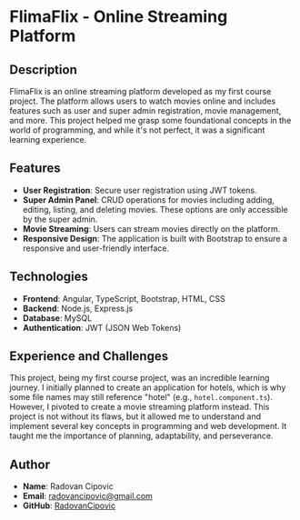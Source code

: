 # FlimaFlix - Online Streaming Platform

## Description
FlimaFlix is an online streaming platform developed as my first course project. The platform allows users to watch movies online and includes features such as user and super admin registration, movie management, and more. This project helped me grasp some foundational concepts in the world of programming, and while it's not perfect, it was a significant learning experience.

## Features
- **User Registration**: Secure user registration using JWT tokens.
- **Super Admin Panel**: CRUD operations for movies including adding, editing, listing, and deleting movies. These options are only accessible by the super admin.
- **Movie Streaming**: Users can stream movies directly on the platform.
- **Responsive Design**: The application is built with Bootstrap to ensure a responsive and user-friendly interface.

## Technologies
- **Frontend**: Angular, TypeScript, Bootstrap, HTML, CSS
- **Backend**: Node.js, Express.js
- **Database**: MySQL
- **Authentication**: JWT (JSON Web Tokens)

## Experience and Challenges
This project, being my first course project, was an incredible learning journey. I initially planned to create an application for hotels, which is why some file names may still reference "hotel" (e.g., `hotel.component.ts`). However, I pivoted to create a movie streaming platform instead. This project is not without its flaws, but it allowed me to understand and implement several key concepts in programming and web development. It taught me the importance of planning, adaptability, and perseverance.

## Author
- **Name**: Radovan Cipovic
- **Email**: radovancipovic@gmail.com
- **GitHub**: [RadovanCipovic](https://github.com/RadovanCipovic)
